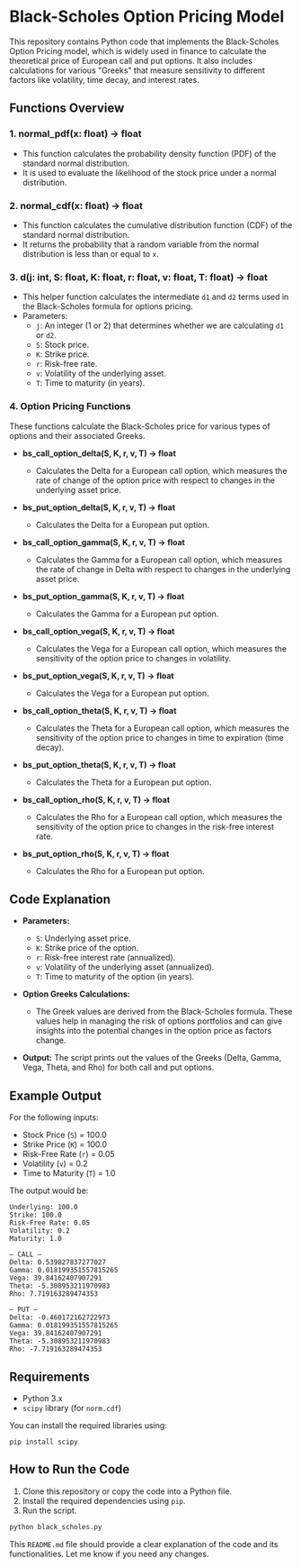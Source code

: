 # Black-Scholes Option Pricing Model

This repository contains Python code that implements the Black-Scholes Option Pricing model, which is widely used in finance to calculate the theoretical price of European call and put options. It also includes calculations for various "Greeks" that measure sensitivity to different factors like volatility, time decay, and interest rates.

## Functions Overview

### 1. **normal_pdf(x: float) -> float**
   - This function calculates the probability density function (PDF) of the standard normal distribution.
   - It is used to evaluate the likelihood of the stock price under a normal distribution.

### 2. **normal_cdf(x: float) -> float**
   - This function calculates the cumulative distribution function (CDF) of the standard normal distribution.
   - It returns the probability that a random variable from the normal distribution is less than or equal to `x`.

### 3. **d(j: int, S: float, K: float, r: float, v: float, T: float) -> float**
   - This helper function calculates the intermediate `d1` and `d2` terms used in the Black-Scholes formula for options pricing.
   - Parameters:
     - `j`: An integer (1 or 2) that determines whether we are calculating `d1` or `d2`.
     - `S`: Stock price.
     - `K`: Strike price.
     - `r`: Risk-free rate.
     - `v`: Volatility of the underlying asset.
     - `T`: Time to maturity (in years).
   
### 4. **Option Pricing Functions**
   These functions calculate the Black-Scholes price for various types of options and their associated Greeks.

   - **bs_call_option_delta(S, K, r, v, T) -> float**
     - Calculates the Delta for a European call option, which measures the rate of change of the option price with respect to changes in the underlying asset price.

   - **bs_put_option_delta(S, K, r, v, T) -> float**
     - Calculates the Delta for a European put option.

   - **bs_call_option_gamma(S, K, r, v, T) -> float**
     - Calculates the Gamma for a European call option, which measures the rate of change in Delta with respect to changes in the underlying asset price.

   - **bs_put_option_gamma(S, K, r, v, T) -> float**
     - Calculates the Gamma for a European put option.

   - **bs_call_option_vega(S, K, r, v, T) -> float**
     - Calculates the Vega for a European call option, which measures the sensitivity of the option price to changes in volatility.

   - **bs_put_option_vega(S, K, r, v, T) -> float**
     - Calculates the Vega for a European put option.

   - **bs_call_option_theta(S, K, r, v, T) -> float**
     - Calculates the Theta for a European call option, which measures the sensitivity of the option price to changes in time to expiration (time decay).

   - **bs_put_option_theta(S, K, r, v, T) -> float**
     - Calculates the Theta for a European put option.

   - **bs_call_option_rho(S, K, r, v, T) -> float**
     - Calculates the Rho for a European call option, which measures the sensitivity of the option price to changes in the risk-free interest rate.

   - **bs_put_option_rho(S, K, r, v, T) -> float**
     - Calculates the Rho for a European put option.

## Code Explanation

- **Parameters:**
  - `S`: Underlying asset price.
  - `K`: Strike price of the option.
  - `r`: Risk-free interest rate (annualized).
  - `v`: Volatility of the underlying asset (annualized).
  - `T`: Time to maturity of the option (in years).

- **Option Greeks Calculations:**
  - The Greek values are derived from the Black-Scholes formula. These values help in managing the risk of options portfolios and can give insights into the potential changes in the option price as factors change.

- **Output:**
  The script prints out the values of the Greeks (Delta, Gamma, Vega, Theta, and Rho) for both call and put options.

## Example Output

For the following inputs:
- Stock Price (`S`) = 100.0
- Strike Price (`K`) = 100.0
- Risk-Free Rate (`r`) = 0.05
- Volatility (`v`) = 0.2
- Time to Maturity (`T`) = 1.0

The output would be:

```
Underlying: 100.0
Strike: 100.0
Risk-Free Rate: 0.05
Volatility: 0.2
Maturity: 1.0

— CALL —
Delta: 0.539827837277027
Gamma: 0.018199351557815265
Vega: 39.84162407907291
Theta: -5.308953211970983
Rho: 7.719163289474353

— PUT —
Delta: -0.460172162722973
Gamma: 0.018199351557815265
Vega: 39.84162407907291
Theta: -5.308953211970983
Rho: -7.719163289474353
```

## Requirements

- Python 3.x
- `scipy` library (for `norm.cdf`)

You can install the required libraries using:

```
pip install scipy
```

## How to Run the Code

1. Clone this repository or copy the code into a Python file.
2. Install the required dependencies using `pip`.
3. Run the script.

```bash
python black_scholes.py
```

This `README.md` file should provide a clear explanation of the code and its functionalities. Let me know if you need any changes.

